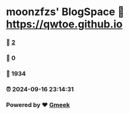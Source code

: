 # moonzfzs' BlogSpace :link: https://qwtoe.github.io 
### :page_facing_up: [2](https://qwtoe.github.io/tag.html) 
### :speech_balloon: 0 
### :hibiscus: 1934 
### :alarm_clock: 2024-09-16 23:14:31 
### Powered by :heart: [Gmeek](https://github.com/Meekdai/Gmeek)
